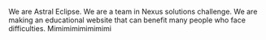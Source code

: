 We are Astral Eclipse. We are a team in Nexus solutions challenge. We are making an educational website that can benefit many people who face difficulties. Mimimimimimimimi

